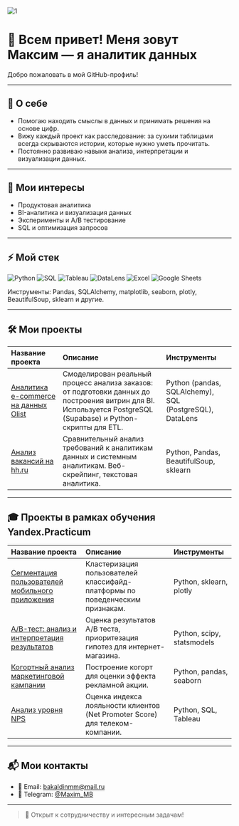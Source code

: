 ![1](https://github.com/user-attachments/assets/be5be694-a345-4bbf-9c5b-29c90c7af94c)
# 👋 Всем привет! Меня зовут Максим — я аналитик данных

Добро пожаловать в мой GitHub-профиль!

---

## 📌 О себе

- Помогаю находить смыслы в данных и принимать решения на основе цифр.
- Вижу каждый проект как расследование: за сухими таблицами всегда скрываются истории, которые нужно уметь прочитать.
- Постоянно развиваю навыки анализа, интерпретации и визуализации данных.

---

## 🎯 Мои интересы

- Продуктовая аналитика
- BI-аналитика и визуализация данных
- Эксперименты и A/B тестирование
- SQL и оптимизация запросов

---

## ⚡ Мой стек

![Python](https://img.shields.io/badge/-Python-3776AB?logo=python&logoColor=white)
![SQL](https://img.shields.io/badge/-SQL-4479A1?logo=postgresql&logoColor=white)
![Tableau](https://img.shields.io/badge/-Tableau-E97627?logo=tableau&logoColor=white)
![DataLens](https://img.shields.io/badge/-DataLens-00A3E0?logo=yandex&logoColor=white)
![Excel](https://img.shields.io/badge/-Excel-217346?logo=microsoft-excel&logoColor=white)
![Google Sheets](https://img.shields.io/badge/-Google_Sheets-34A853?logo=google-sheets&logoColor=white)

Инструменты: Pandas, SQLAlchemy, matplotlib, seaborn, plotly, BeautifulSoup, sklearn и другие.

---

## 🛠️ Мои проекты

| Название проекта | Описание | Инструменты | 
|:----------------------|:----------------------|:----------------------|
| [Аналитика e-commerce на данных Olist](ecom) | Смоделирован реальный процесс анализа заказов: от подготовки данных до построения витрин для BI. Используется PostgreSQL (Supabase) и Python-скрипты для ETL. | Python (pandas, SQLAlchemy), SQL (PostgreSQL), DataLens |
| [Анализ вакансий на hh.ru](hh_analysis) | Сравнительный анализ требований к аналитикам данных и системным аналитикам. Веб-скрейпинг, текстовая аналитика. | Python, Pandas, BeautifulSoup, sklearn |

---

## 🎓 Проекты в рамках обучения Yandex.Practicum

| Название проекта | Описание | Инструменты | 
|:----------------------|:----------------------|:----------------------|
| [Сегментация пользователей мобильного приложения](segmentation) | Кластеризация пользователей классифайд-платформы по поведенческим признакам. | Python, sklearn, plotly |
| [A/B-тест: анализ и интерпретация результатов](ab_test) | Оценка результатов A/B теста, приоритезация гипотез для интернет-магазина. | Python, scipy, statsmodels |
| [Когортный анализ маркетинговой кампании](product) | Построение когорт для оценки эффекта рекламной акции. | Python, pandas, seaborn |
| [Анализ уровня NPS](net_promoter_score) | Оценка индекса лояльности клиентов (Net Promoter Score) для телеком-компании. | Python, SQL, Tableau |

---

## 📬 Мои контакты

- 📧 Email: [bakaldinmm@mail.ru](mailto:bakaldinmm@mail.ru)
- 💬 Telegram: [@Maxim_MB](https://t.me/Maxim_MB)

---

> 🎯 Открыт к сотрудничеству и интересным задачам!

